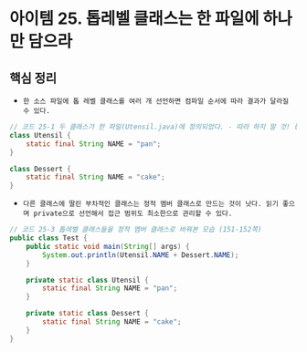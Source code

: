 # 아이템 25. 톱레벨 클래스는 한 파일에 하나만 담으라

## 핵심 정리

- `한 소스 파일에 톱 레벨 클래스를 여러 개 선언하면 컴파일 순서에 따라 결과가 달라질 수 있다.`

```java
// 코드 25-1 두 클래스가 한 파일(Utensil.java)에 정의되었다. - 따라 하지 말 것! (150쪽)
class Utensil {
    static final String NAME = "pan";
}

class Dessert {
    static final String NAME = "cake";
}
```

- `다른 클래스에 딸린 부차적인 클래스는 정적 멤버 클래스로 만드는 것이 낫다. 읽기 좋으며 private으로 선언해서 접근 범위도 최소한으로 관리할 수 있다.`

```java
// 코드 25-3 톱레벨 클래스들을 정적 멤버 클래스로 바꿔본 모습 (151-152쪽)
public class Test {
    public static void main(String[] args) {
        System.out.println(Utensil.NAME + Dessert.NAME);
    }

    private static class Utensil {
        static final String NAME = "pan";
    }

    private static class Dessert {
        static final String NAME = "cake";
    }
}
```